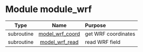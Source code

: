 # Module module_wrf

| Type | Name | Purpose |
| :--: | :--: | :---------- |
| subroutine | [model_wrf_coord](https://github.com/benjaminmenetrier/bump/tree/master/src/module_wrf.F90#L26) | get WRF coordinates |
| subroutine | [model_wrf_read](https://github.com/benjaminmenetrier/bump/tree/master/src/module_wrf.F90#L115) | read WRF field |
